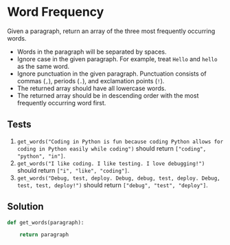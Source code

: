 # Word Frequency
Given a paragraph, return an array of the three most frequently occurring words.

- Words in the paragraph will be separated by spaces.
- Ignore case in the given paragraph. For example, treat `Hello` and `hello` as the same word.
- Ignore punctuation in the given paragraph. Punctuation consists of commas (`,`), periods (`.`), and exclamation points (`!`).
- The returned array should have all lowercase words.
- The returned array should be in descending order with the most frequently occurring word first.

## Tests

1. `get_words("Coding in Python is fun because coding Python allows for coding in Python easily while coding")` should return `["coding", "python", "in"]`.
2. `get_words("I like coding. I like testing. I love debugging!")` should return `["i", "like", "coding"]`.
3. `get_words("Debug, test, deploy. Debug, debug, test, deploy. Debug, test, test, deploy!")` should return `["debug", "test", "deploy"]`.

## Solution

```python
def get_words(paragraph):

    return paragraph
```
